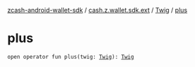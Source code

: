 [zcash-android-wallet-sdk](../../index.md) / [cash.z.wallet.sdk.ext](../index.md) / [Twig](index.md) / [plus](./plus.md)

# plus

`open operator fun plus(twig: `[`Twig`](index.md)`): `[`Twig`](index.md)
